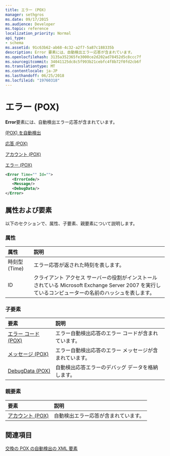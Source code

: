 ```yaml
---
title: エラー (POX)
manager: sethgros
ms.date: 09/17/2015
ms.audience: Developer
ms.topic: reference
localization_priority: Normal
api_type:
- schema
ms.assetid: 91c63b62-ab68-4c32-a2f7-5a87c188335b
description: Error 要素には、自動検出エラー応答が含まれています。
ms.openlocfilehash: 3135a352365fe3000ce2d202ad78452d5c8ccc7f
ms.sourcegitcommit: 34041125dc8c5f993b21cebfc4f8b72f0fd2cb6f
ms.translationtype: MT
ms.contentlocale: ja-JP
ms.lasthandoff: 06/25/2018
ms.locfileid: "19760318"
---
```

# <a name="error-pox"></a>エラー (POX)

**Error**要素には、自動検出エラー応答が含まれています。 
  
[(POX) を自動検出](autodiscover-pox.md)
  
[応答 (POX)](response-pox.md)
  
[アカウント (POX)](account-pox.md)
  
[エラー (POX)](error-pox.md)
  
```xml
<Error Time="" Id="">
   <ErrorCode/>
   <Message/>
   <DebugData/>
</Error>
```

## <a name="attributes-and-elements"></a>属性および要素

以下のセクションで、属性、子要素、親要素について説明します。
  
### <a name="attributes"></a>属性

|**属性**|**説明**|
|:-----|:-----|
|時刻型 (Time)  <br/> |エラー応答が返された時刻を表します。  <br/> |
|ID  <br/> |クライアント アクセス サーバーの役割がインストールされている Microsoft Exchange Server 2007 を実行しているコンピューターの名前のハッシュを表します。  <br/> |
   
### <a name="child-elements"></a>子要素

|**要素**|**説明**|
|:-----|:-----|
|[エラー コード (POX)](errorcode-pox.md) <br/> |エラー自動検出応答のエラー コードが含まれています。  <br/> |
|[メッセージ (POX)](message-pox.md) <br/> |エラー自動検出応答のエラー メッセージが含まれています。  <br/> |
|[DebugData (POX)](debugdata-pox.md) <br/> |自動検出応答エラーのデバッグ データを格納します。  <br/> |
   
### <a name="parent-elements"></a>親要素

|**要素**|**説明**|
|:-----|:-----|
|[アカウント (POX)](account-pox.md) <br/> |自動検出エラー応答が含まれています。  <br/> |
   
## <a name="see-also"></a>関連項目



[交換の POX の自動検出の XML 要素](pox-autodiscover-xml-elements-for-exchange.md)

